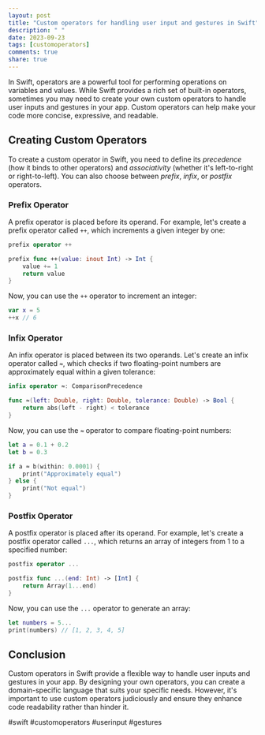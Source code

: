 ```yaml
---
layout: post
title: "Custom operators for handling user input and gestures in Swift"
description: " "
date: 2023-09-23
tags: [customoperators]
comments: true
share: true
---
```


In Swift, operators are a powerful tool for performing operations on variables and values. While Swift provides a rich set of built-in operators, sometimes you may need to create your own custom operators to handle user inputs and gestures in your app. Custom operators can help make your code more concise, expressive, and readable.

## Creating Custom Operators

To create a custom operator in Swift, you need to define its *precedence* (how it binds to other operators) and *associativity* (whether it's left-to-right or right-to-left). You can also choose between *prefix*, *infix*, or *postfix* operators.

### Prefix Operator

A prefix operator is placed before its operand. For example, let's create a prefix operator called `++`, which increments a given integer by one:

```swift
prefix operator ++

prefix func ++(value: inout Int) -> Int {
    value += 1
    return value
}
```
Now, you can use the `++` operator to increment an integer:

```swift
var x = 5
++x // 6
```

### Infix Operator

An infix operator is placed between its two operands. Let's create an infix operator called `≈`, which checks if two floating-point numbers are approximately equal within a given tolerance:

```swift
infix operator ≈: ComparisonPrecedence

func ≈(left: Double, right: Double, tolerance: Double) -> Bool {
    return abs(left - right) < tolerance
}
```
Now, you can use the `≈` operator to compare floating-point numbers:

```swift
let a = 0.1 + 0.2
let b = 0.3

if a ≈ b(within: 0.0001) {
    print("Approximately equal")
} else {
    print("Not equal")
}
```

### Postfix Operator

A postfix operator is placed after its operand. For example, let's create a postfix operator called `...`, which returns an array of integers from 1 to a specified number:

```swift
postfix operator ...

postfix func ...(end: Int) -> [Int] {
    return Array(1...end)
}
```
Now, you can use the `...` operator to generate an array:

```swift
let numbers = 5...
print(numbers) // [1, 2, 3, 4, 5]
```

## Conclusion

Custom operators in Swift provide a flexible way to handle user inputs and gestures in your app. By designing your own operators, you can create a domain-specific language that suits your specific needs. However, it's important to use custom operators judiciously and ensure they enhance code readability rather than hinder it.

#swift #customoperators #userinput #gestures